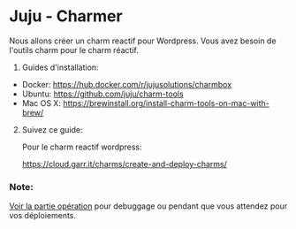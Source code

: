 # Juju - Charmer

Nous allons créer un charm reactif pour Wordpress. Vous avez besoin de l'outils charm pour le charm réactif.

1. Guides d'installation:

- Docker: https://hub.docker.com/r/jujusolutions/charmbox
- Ubuntu: https://github.com/juju/charm-tools
- Mac OS X: https://brewinstall.org/install-charm-tools-on-mac-with-brew/

2. Suivez ce guide: 

   Pour le charm reactif wordpress:

   https://cloud.garr.it/charms/create-and-deploy-charms/

### Note: 

[Voir la partie opération](juju-operator.md) pour debuggage ou pendant que vous attendez pour vos déploiements.